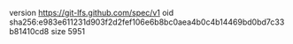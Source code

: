 version https://git-lfs.github.com/spec/v1
oid sha256:e983e611231d903f2d2fef106e6b8bc0aea4b0c4b14469bd0bd7c33b81410cd8
size 5951
